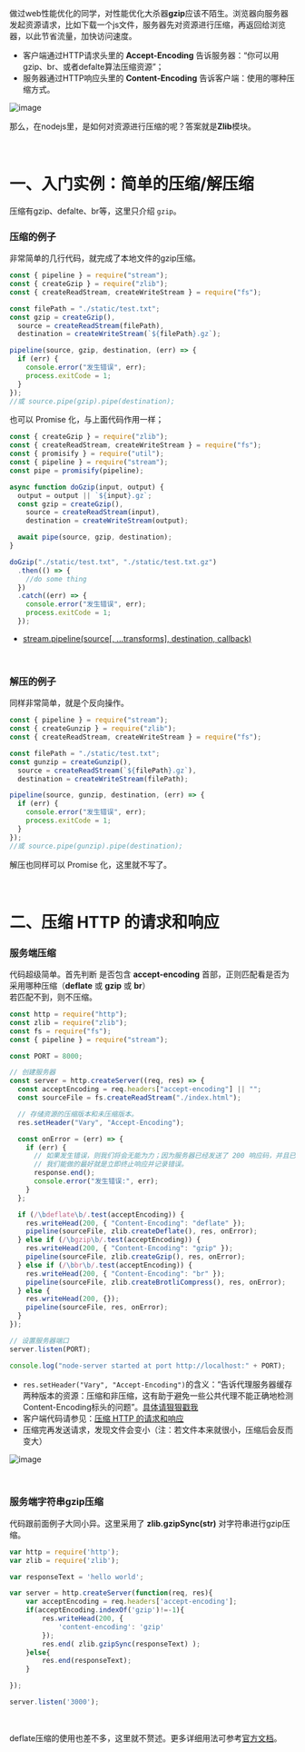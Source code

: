 做过web性能优化的同学，对性能优化大杀器**gzip**应该不陌生。浏览器向服务器发起资源请求，比如下载一个js文件，服务器先对资源进行压缩，再返回给浏览器，以此节省流量，加快访问速度。

- 客户端通过HTTP请求头里的 **Accept-Encoding** 告诉服务器：“你可以用gzip、br、或者defalte算法压缩资源”；
- 服务器通过HTTP响应头里的 **Content-Encoding** 告诉客户端：使用的哪种压缩方式。

![image](https://user-images.githubusercontent.com/74364990/112879387-a5560080-90fb-11eb-9cd1-2baa78d77642.png)

那么，在nodejs里，是如何对资源进行压缩的呢？答案就是**Zlib**模块。

<br>

# 一、入门实例：简单的压缩/解压缩

压缩有gzip、defalte、br等，这里只介绍 `gzip`。


### 压缩的例子

非常简单的几行代码，就完成了本地文件的gzip压缩。

```javascript
const { pipeline } = require("stream");
const { createGzip } = require("zlib");
const { createReadStream, createWriteStream } = require("fs");

const filePath = "./static/test.txt";
const gzip = createGzip(),
  source = createReadStream(filePath),
  destination = createWriteStream(`${filePath}.gz`);

pipeline(source, gzip, destination, (err) => {
  if (err) {
    console.error("发生错误", err);
    process.exitCode = 1;
  }
});
//或 source.pipe(gzip).pipe(destination);
```
也可以 Promise 化，与上面代码作用一样；
```js
const { createGzip } = require("zlib");
const { createReadStream, createWriteStream } = require("fs");
const { promisify } = require("util");
const { pipeline } = require("stream");
const pipe = promisify(pipeline);

async function doGzip(input, output) {
  output = output || `${input}.gz`; 
  const gzip = createGzip(),
    source = createReadStream(input),
    destination = createWriteStream(output);

  await pipe(source, gzip, destination);
}

doGzip("./static/test.txt", "./static/test.txt.gz")
  .then(() => {
    //do some thing
  })
  .catch((err) => {
    console.error("发生错误", err);
    process.exitCode = 1;
  });
```
- [stream.pipeline(source[, ...transforms], destination, callback)](http://nodejs.cn/api/stream.html#stream_stream_pipeline_source_transforms_destination_callback)

<br>

### 解压的例子

同样非常简单，就是个反向操作。

```javascript
const { pipeline } = require("stream");
const { createGunzip } = require("zlib");
const { createReadStream, createWriteStream } = require("fs");

const filePath = "./static/test.txt";
const gunzip = createGunzip(),
  source = createReadStream(`${filePath}.gz`),
  destination = createWriteStream(filePath);

pipeline(source, gunzip, destination, (err) => {
  if (err) {
    console.error("发生错误", err);
    process.exitCode = 1;
  }
});
//或 source.pipe(gunzip).pipe(destination);
```
解压也同样可以 Promise 化，这里就不写了。

<br>

# 二、压缩 HTTP 的请求和响应

### 服务端压缩

代码超级简单。首先判断 是否包含 **accept-encoding** 首部，正则匹配看是否为采用哪种压缩（**deflate** 或 **gzip** 或 **br**）<br>
若匹配不到，则不压缩。

```javascript
const http = require("http");
const zlib = require("zlib");
const fs = require("fs");
const { pipeline } = require("stream");

const PORT = 8000;

// 创建服务器
const server = http.createServer((req, res) => {
  const acceptEncoding = req.headers["accept-encoding"] || "";
  const sourceFile = fs.createReadStream("./index.html");

  // 存储资源的压缩版本和未压缩版本。
  res.setHeader("Vary", "Accept-Encoding");

  const onError = (err) => {
    if (err) {
      // 如果发生错误，则我们将会无能为力；因为服务器已经发送了 200 响应码，并且已经向客户端发送了一些数据。
      // 我们能做的最好就是立即终止响应并记录错误。
      response.end();
      console.error("发生错误:", err);
    }
  };

  if (/\bdeflate\b/.test(acceptEncoding)) {
    res.writeHead(200, { "Content-Encoding": "deflate" });
    pipeline(sourceFile, zlib.createDeflate(), res, onError);
  } else if (/\bgzip\b/.test(acceptEncoding)) {
    res.writeHead(200, { "Content-Encoding": "gzip" });
    pipeline(sourceFile, zlib.createGzip(), res, onError);
  } else if (/\bbr\b/.test(acceptEncoding)) {
    res.writeHead(200, { "Content-Encoding": "br" });
    pipeline(sourceFile, zlib.createBrotliCompress(), res, onError);
  } else {
    res.writeHead(200, {});
    pipeline(sourceFile, res, onError);
  }
});

// 设置服务器端口
server.listen(PORT);

console.log("node-server started at port http://localhost:" + PORT);
```

- `res.setHeader("Vary", "Accept-Encoding")`的含义：“告诉代理服务器缓存两种版本的资源：压缩和非压缩，这有助于避免一些公共代理不能正确地检测Content-Encoding标头的问题”。[具体请狠狠戳我](http://www.webkaka.com/blog/archives/how-to-set-Vary-Accept-Encoding-header.html)
- 客户端代码请参见：[压缩 HTTP 的请求和响应](http://nodejs.cn/api/zlib/compressing_http_requests_and_responses.html)
- 压缩完再发送请求，发现文件会变小（注：若文件本来就很小，压缩后会反而变大）

![image](https://user-images.githubusercontent.com/74364990/112877776-bef64880-90f9-11eb-82d0-70e314da2110.png)


<br>

### 服务端字符串gzip压缩

代码跟前面例子大同小异。这里采用了 **zlib.gzipSync(str)** 对字符串进行gzip压缩。

```javascript
var http = require('http');
var zlib = require('zlib');

var responseText = 'hello world';

var server = http.createServer(function(req, res){
    var acceptEncoding = req.headers['accept-encoding'];
    if(acceptEncoding.indexOf('gzip')!=-1){
        res.writeHead(200, {
            'content-encoding': 'gzip'
        });
        res.end( zlib.gzipSync(responseText) );
    }else{
        res.end(responseText);
    }

});

server.listen('3000');
```

<br>

deflate压缩的使用也差不多，这里就不赘述。更多详细用法可参考[官方文档](https://nodejs.org/api/zlib.html#zlib_class_options)。
